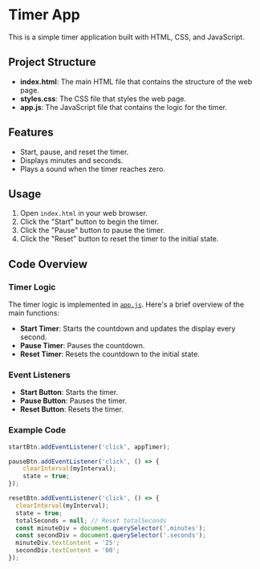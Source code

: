 # Timer App

This is a simple timer application built with HTML, CSS, and JavaScript.

## Project Structure

- **index.html**: The main HTML file that contains the structure of the web page.
- **styles.css**: The CSS file that styles the web page.
- **app.js**: The JavaScript file that contains the logic for the timer.

## Features

- Start, pause, and reset the timer.
- Displays minutes and seconds.
- Plays a sound when the timer reaches zero.

## Usage

1. Open `index.html` in your web browser.
2. Click the "Start" button to begin the timer.
3. Click the "Pause" button to pause the timer.
4. Click the "Reset" button to reset the timer to the initial state.

## Code Overview

### Timer Logic

The timer logic is implemented in [`app.js`](app.js). Here's a brief overview of the main functions:

- **Start Timer**: Starts the countdown and updates the display every second.
- **Pause Timer**: Pauses the countdown.
- **Reset Timer**: Resets the countdown to the initial state.

### Event Listeners

- **Start Button**: Starts the timer.
- **Pause Button**: Pauses the timer.
- **Reset Button**: Resets the timer.

### Example Code

```javascript
startBtn.addEventListener('click', appTimer);

pauseBtn.addEventListener('click', () => {
    clearInterval(myInterval);
    state = true;
});

resetBtn.addEventListener('click', () => {
  clearInterval(myInterval);
  state = true;
  totalSeconds = null; // Reset totalSeconds
  const minuteDiv = document.querySelector('.minutes');
  const secondDiv = document.querySelector('.seconds');
  minuteDiv.textContent = '25'; 
  secondDiv.textContent = '00';
});
